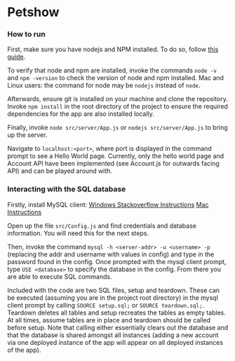 # Petshow

### How to run
First, make sure you have nodejs and NPM installed. To do so, follow [this guide](http://blog.nodeknockout.com/post/65463770933/how-to-install-node-js-and-npm).

To verify that node and npm are installed, invoke the commands 
`node -v` and `npm -version` to check the version of node and npm installed. Mac and Linux users: the command for node may be `nodejs` instead of `node`.

Afterwards, ensure git is installed on your machine and clone the repository. Invoke `npm install` in the root directory of the project to ensure the required dependencies for the app are also installed locally. 

Finally, invoke `node src/server/App.js` or `nodejs src/server/App.js` to bring up the server.

Navigate to `localhost:<port>`, where port is displayed in the command prompt to see a Hello World page. Currently, only the hello world page and Account API have been implemented (see Account.js for outwards facing API) and can be played around with. 

### Interacting with the SQL database
Firstly, install MySQL client: [Windows Stackoverflow Instructions](http://stackoverflow.com/questions/3246482/mysql-command-line-client-for-windows) [Mac Instructions](https://dev.mysql.com/doc/refman/4.1/en/macosx-installation.html)

Open up the file `src/Config.js` and find credentials and database information. You will need this for the next steps.

Then, invoke the command `mysql -h <server-addr> -u <username> -p` (replacing the addr and username with values in config) and type in the password found in the config. Once prompted with the mysql client prompt, type `USE <database>` to specify the database in the config. From there you are able to execute SQL commands.

Included with the code are two SQL files, setup and teardown. These can be executed (assuming you are in the project root directory) in the mysql client prompt by calling `SOURCE setup.sql;` or `SOURCE teardown.sql;`. Teardown deletes all tables and setup recreates the tables as empty tables. At all times, assume tables are in place and teardown should be called before setup. Note that calling either essentially clears out the database and that the database is shared amongst all instances (adding a new account via one deployed instance of the app will appear on all deployed instances of the app).
